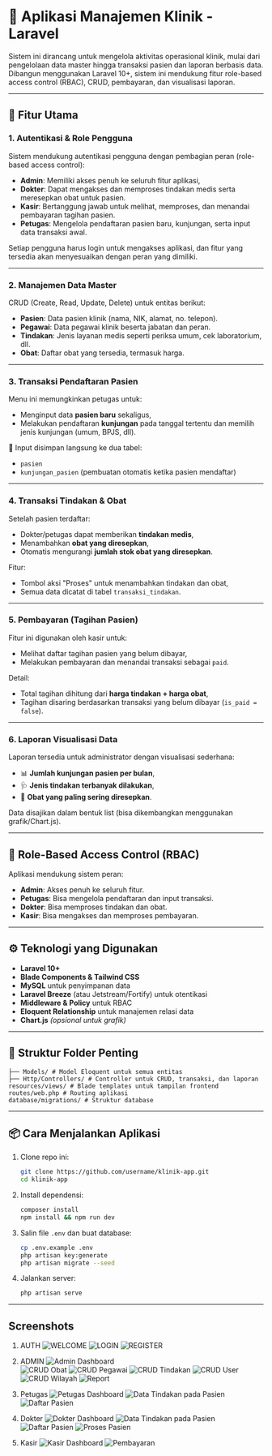 # 🏥 Aplikasi Manajemen Klinik - Laravel

Sistem ini dirancang untuk mengelola aktivitas operasional klinik, mulai dari pengelolaan data master hingga transaksi pasien dan laporan berbasis data. Dibangun menggunakan Laravel 10+, sistem ini mendukung fitur role-based access control (RBAC), CRUD, pembayaran, dan visualisasi laporan.

---

## 🚀 Fitur Utama

### 1. Autentikasi & Role Pengguna

Sistem mendukung autentikasi pengguna dengan pembagian peran (role-based access control):

-   **Admin**: Memiliki akses penuh ke seluruh fitur aplikasi,
-   **Dokter**: Dapat mengakses dan memproses tindakan medis serta meresepkan obat untuk pasien.
-   **Kasir**: Bertanggung jawab untuk melihat, memproses, dan menandai pembayaran tagihan pasien.
-   **Petugas**: Mengelola pendaftaran pasien baru, kunjungan, serta input data transaksi awal.

Setiap pengguna harus login untuk mengakses aplikasi, dan fitur yang tersedia akan menyesuaikan dengan peran yang dimiliki.

---

### 2. Manajemen Data Master

CRUD (Create, Read, Update, Delete) untuk entitas berikut:

-   **Pasien**: Data pasien klinik (nama, NIK, alamat, no. telepon).
-   **Pegawai**: Data pegawai klinik beserta jabatan dan peran.
-   **Tindakan**: Jenis layanan medis seperti periksa umum, cek laboratorium, dll.
-   **Obat**: Daftar obat yang tersedia, termasuk harga.

---

### 3. Transaksi Pendaftaran Pasien

Menu ini memungkinkan petugas untuk:

-   Menginput data **pasien baru** sekaligus,
-   Melakukan pendaftaran **kunjungan** pada tanggal tertentu dan memilih jenis kunjungan (umum, BPJS, dll).

📝 Input disimpan langsung ke dua tabel:

-   `pasien`
-   `kunjungan_pasien` (pembuatan otomatis ketika pasien mendaftar)

---

### 4. Transaksi Tindakan & Obat

Setelah pasien terdaftar:

-   Dokter/petugas dapat memberikan **tindakan medis**,
-   Menambahkan **obat yang diresepkan**,
-   Otomatis mengurangi **jumlah stok obat yang diresepkan**.

Fitur:

-   Tombol aksi "Proses" untuk menambahkan tindakan dan obat,
-   Semua data dicatat di tabel `transaksi_tindakan`.

---

### 5. Pembayaran (Tagihan Pasien)

Fitur ini digunakan oleh kasir untuk:

-   Melihat daftar tagihan pasien yang belum dibayar,
-   Melakukan pembayaran dan menandai transaksi sebagai `paid`.

Detail:

-   Total tagihan dihitung dari **harga tindakan + harga obat**,
-   Tagihan disaring berdasarkan transaksi yang belum dibayar (`is_paid = false`).

---

### 6. Laporan Visualisasi Data

Laporan tersedia untuk administrator dengan visualisasi sederhana:

-   📊 **Jumlah kunjungan pasien per bulan**,
-   🩺 **Jenis tindakan terbanyak dilakukan**,
-   💊 **Obat yang paling sering diresepkan**.

Data disajikan dalam bentuk list (bisa dikembangkan menggunakan grafik/Chart.js).

---

## 🔐 Role-Based Access Control (RBAC)

Aplikasi mendukung sistem peran:

-   **Admin**: Akses penuh ke seluruh fitur.
-   **Petugas**: Bisa mengelola pendaftaran dan input transaksi.
-   **Dokter**: Bisa memproses tindakan dan obat.
-   **Kasir**: Bisa mengakses dan memproses pembayaran.

---

## ⚙️ Teknologi yang Digunakan

-   **Laravel 10+**
-   **Blade Components & Tailwind CSS**
-   **MySQL** untuk penyimpanan data
-   **Laravel Breeze** (atau Jetstream/Fortify) untuk otentikasi
-   **Middleware & Policy** untuk RBAC
-   **Eloquent Relationship** untuk manajemen relasi data
-   **Chart.js** _(opsional untuk grafik)_

---

## 📁 Struktur Folder Penting

```app/
├── Models/ # Model Eloquent untuk semua entitas
├── Http/Controllers/ # Controller untuk CRUD, transaksi, dan laporan
resources/views/ # Blade templates untuk tampilan frontend
routes/web.php # Routing aplikasi
database/migrations/ # Struktur database
```

---

## 📦 Cara Menjalankan Aplikasi

1. Clone repo ini:

    ```bash
    git clone https://github.com/username/klinik-app.git
    cd klinik-app
    ```

2. Install dependensi:

    ```bash
    composer install
    npm install && npm run dev
    ```

3. Salin file `.env` dan buat database:

    ```bash
    cp .env.example .env
    php artisan key:generate
    php artisan migrate --seed
    ```

4. Jalankan server:

    ```bash
    php artisan serve
    ```

---

## Screenshots

1. AUTH
   ![WELCOME](public/images/welcome.png)
   ![LOGIN](public/images/login.png)
   ![REGISTER](public/images/register.png)

2. ADMIN
   ![Admin Dashboard](public/images/admin-dashboard.png)  
   ![CRUD Obat](public/images/crud-obat.png)
   ![CRUD Pegawai](public/images/crud-pegawai.png)
   ![CRUD Tindakan](public/images/crud-tindakan.png)
   ![CRUD User](public/images/crud-user.png)
   ![CRUD Wilayah](public/images/crud-wilayah.png)
   ![Report](public/images/report.png)

3. Petugas
   ![Petugas Dashboard](public/images/petugas-dashboard.png)
   ![Data Tindakan pada Pasien](public/images/data-tindakan-pada-pasien-2.png)
   ![Daftar Pasien](public/images/daftar-pasien-2.png)

4. Dokter
   ![Dokter Dashboard](public/images/dokter-dashboard.png)
   ![Data Tindakan pada Pasien](public/images/data-tindakan-pada-pasien.png)
   ![Daftar Pasien](public/images/daftar-pasien.png)
   ![Proses Pasien](public/images/proses-tindakan-pasien.png)

5. Kasir
   ![Kasir Dashboard](public/images/kasir-dashboard.png)
   ![Pembayaran](public/images/pembayaran.png)
